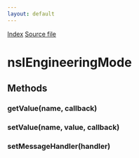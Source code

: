 ```yaml
---
layout: default
---
```

<div id='links'><a href="../index.html">Index</a>
<a href="http://dxr.mozilla.org/mozilla-central/source/dom/engineeringmode/nsIEngineeringMode.idl">Source file</a>
</div>

# nsIEngineeringMode #

## Methods ##

### getValue(name, callback) ###

### setValue(name, value, callback) ###

### setMessageHandler(handler) ###
